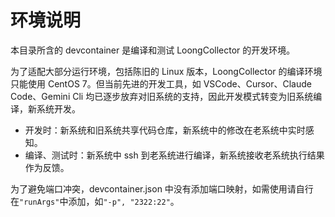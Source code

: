 # 环境说明

本目录所含的 devcontainer 是编译和测试 LoongCollector 的开发环境。

为了适配大部分运行环境，包括陈旧的 Linux 版本，LoongCollector 的编译环境只能使用 CentOS 7。但当前先进的开发工具，如 VSCode、Cursor、Claude Code、Gemini Cli 均已逐步放弃对旧系统的支持，因此开发模式转变为旧系统编译，新系统开发。

- 开发时：新系统和旧系统共享代码仓库，新系统中的修改在老系统中实时感知。
- 编译、测试时：新系统中 ssh 到老系统进行编译，新系统接收老系统执行结果作为反馈。

为了避免端口冲突，devcontainer.json 中没有添加端口映射，如需使用请自行在`"runArgs"`中添加，如`"-p", "2322:22"`。

